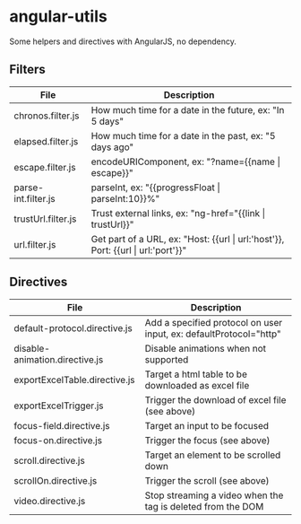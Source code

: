 # angular-utils
Some helpers and directives with AngularJS, no dependency.

## Filters

| File | Description |
| --- | --- |
| chronos.filter.js | How much time for a date in the future, ex: "In 5 days"
| elapsed.filter.js | How much time for a date in the past, ex: "5 days ago"
| escape.filter.js | encodeURIComponent, ex: "?name={{name \| escape}}"
| parse-int.filter.js | parseInt, ex: "{{progressFloat \| parseInt:10}}%"
| trustUrl.filter.js | Trust external links, ex: "ng-href="{{link \| trustUrl}}"
| url.filter.js | Get part of a URL, ex: "Host: {{url \| url:'host'}}, Port: {{url \| url:'port'}}"

## Directives

| File | Description |
| --- | --- |
| default-protocol.directive.js | Add a specified protocol on user input, ex: defaultProtocol="http"
| disable-animation.directive.js  | Disable animations when not supported
| exportExcelTable.directive.js | Target a html table to be downloaded as excel file
| exportExcelTrigger.js | Trigger the download of excel file (see above)
| focus-field.directive.js  | Target an input to be focused
| focus-on.directive.js | Trigger the focus (see above)
| scroll.directive.js | Target an element to be scrolled down
| scrollOn.directive.js | Trigger the scroll (see above)
| video.directive.js  | Stop streaming a video when the tag is deleted from the DOM
